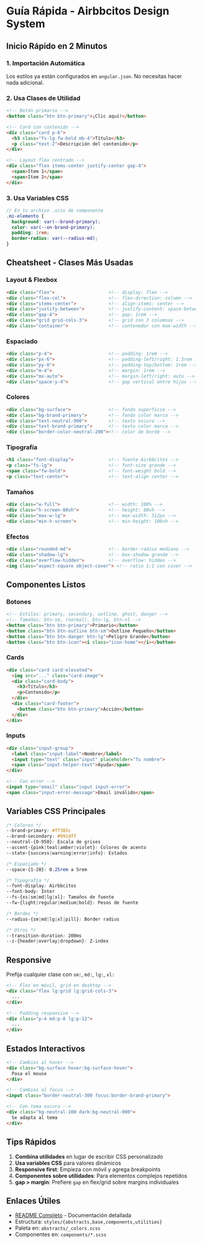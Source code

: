 # Guía Rápida - Airbbcitos Design System

## Inicio Rápido en 2 Minutos

### 1. Importación Automática
Los estilos ya están configurados en `angular.json`. No necesitas hacer nada adicional.

### 2. Usa Clases de Utilidad

```html
<!-- Botón primario -->
<button class="btn btn-primary">¡Clic aquí!</button>

<!-- Card con contenido -->
<div class="card p-6">
  <h3 class="fs-lg fw-bold mb-4">Título</h3>
  <p class="text-2">Descripción del contenido</p>
</div>

<!-- Layout flex centrado -->
<div class="flex items-center justify-center gap-4">
  <span>Item 1</span>
  <span>Item 2</span>
</div>
```

### 3. Usa Variables CSS

```scss
// En tu archivo .scss de componente
.mi-elemento {
  background: var(--brand-primary);
  color: var(--on-brand-primary);
  padding: 1rem;
  border-radius: var(--radius-md);
}
```

## Cheatsheet - Clases Más Usadas

### Layout & Flexbox
```html
<div class="flex">                    <!-- display: flex -->
<div class="flex-col">                <!-- flex-direction: column -->
<div class="items-center">            <!-- align-items: center -->
<div class="justify-between">         <!-- justify-content: space-between -->
<div class="gap-4">                   <!-- gap: 1rem -->
<div class="grid grid-cols-3">        <!-- grid con 3 columnas -->
<div class="container">               <!-- contenedor con max-width -->
```

### Espaciado
```html
<div class="p-4">                     <!-- padding: 1rem -->
<div class="px-6">                    <!-- padding-left/right: 1.5rem -->
<div class="py-8">                    <!-- padding-top/bottom: 2rem -->
<div class="m-4">                     <!-- margin: 1rem -->
<div class="mx-auto">                 <!-- margin-left/right: auto -->
<div class="space-y-4">               <!-- gap vertical entre hijos -->
```

### Colores
```html
<div class="bg-surface">              <!-- fondo superficie -->
<div class="bg-brand-primary">        <!-- fondo color marca -->
<div class="text-neutral-900">        <!-- texto oscuro -->
<div class="text-brand-primary">      <!-- texto color marca -->
<div class="border-color-neutral-200"><!-- color de borde -->
```

### Tipografía
```html
<h1 class="font-display">             <!-- fuente Airbbcitos -->
<p class="fs-lg">                     <!-- font-size grande -->
<span class="fw-bold">                <!-- font-weight bold -->
<p class="text-center">               <!-- text-align center -->
```

### Tamaños
```html
<div class="w-full">                  <!-- width: 100% -->
<div class="h-screen-80vh">           <!-- height: 80vh -->
<div class="max-w-lg">                <!-- max-width: 512px -->
<div class="min-h-screen">            <!-- min-height: 100vh -->
```

### Efectos
```html
<div class="rounded-md">              <!-- border-radius mediano -->
<div class="shadow-lg">               <!-- box-shadow grande -->
<div class="overflow-hidden">         <!-- overflow: hidden -->
<img class="aspect-square object-cover"> <!-- ratio 1:1 con cover -->
```

## Componentes Listos

### Botones
```html
<!-- Estilos: primary, secondary, outline, ghost, danger -->
<!-- Tamaños: btn-sm, (normal), btn-lg, btn-xl -->
<button class="btn btn-primary">Primario</button>
<button class="btn btn-outline btn-sm">Outline Pequeño</button>
<button class="btn btn-danger btn-lg">Peligro Grande</button>
<button class="btn btn-icon"><i class="icon-home"></i></button>
```

### Cards
```html
<div class="card card-elevated">
  <img src="..." class="card-image">
  <div class="card-body">
    <h3>Título</h3>
    <p>Contenido</p>
  </div>
  <div class="card-footer">
    <button class="btn btn-primary">Acción</button>
  </div>
</div>
```

### Inputs
```html
<div class="input-group">
  <label class="input-label">Nombre</label>
  <input type="text" class="input" placeholder="Tu nombre">
  <span class="input-helper-text">Ayuda</span>
</div>

<!-- Con error -->
<input type="email" class="input input-error">
<span class="input-error-message">Email inválido</span>
```

## Variables CSS Principales

```css
/* Colores */
--brand-primary: #ff385c
--brand-secondary: #991dff
--neutral-{0-950}: Escala de grises
--accent-{pink|teal|amber|violet}: Colores de acento
--state-{success|warning|error|info}: Estados

/* Espaciado */
--space-{1-20}: 0.25rem a 5rem

/* Tipografía */
--font-display: Airbbcitos
--font-body: Inter
--fs-{xs|sm|md|lg|xl}: Tamaños de fuente
--fw-{light|regular|medium|bold}: Pesos de fuente

/* Bordes */
--radius-{sm|md|lg|xl|pill}: Border radius

/* Otros */
--transition-duration: 200ms
--z-{header|overlay|dropdown}: Z-index
```

## Responsive

Prefija cualquier clase con `sm:`, `md:`, `lg:`, `xl:`

```html
<!-- Flex en móvil, grid en desktop -->
<div class="flex lg:grid lg:grid-cols-3">
  ...
</div>

<!-- Padding responsive -->
<div class="p-4 md:p-8 lg:p-12">
  ...
</div>
```

## Estados Interactivos

```html
<!-- Cambios al hover -->
<div class="bg-surface hover:bg-surface-hover">
  Pasa el mouse
</div>

<!-- Cambios al focus -->
<input class="border-neutral-300 focus:border-brand-primary">

<!-- Con tema oscuro -->
<div class="bg-neutral-100 dark:bg-neutral-900">
  Se adapta al tema
</div>
```

## Tips Rápidos

1. **Combina utilidades** en lugar de escribir CSS personalizado
2. **Usa variables CSS** para valores dinámicos
3. **Responsive first**: Empieza con móvil y agrega breakpoints
4. **Componentes sobre utilidades**: Para elementos complejos repetidos
5. **gap > margin**: Prefiere `gap` en flex/grid sobre margins individuales

## Enlaces Útiles

- [README Completo](./README.md) - Documentación detallada
- Estructura: `styles/{abstracts,base,components,utilities}`
- Paleta en: `abstracts/_colors.scss`
- Componentes en: `components/*.scss`



